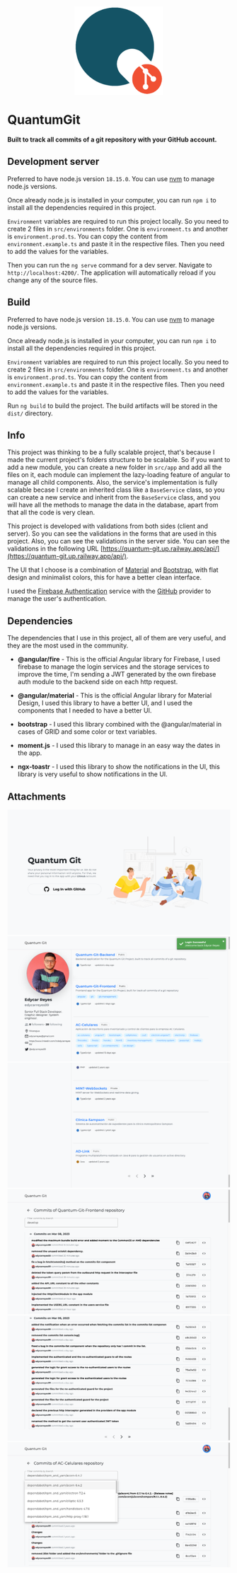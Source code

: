 <div style="width: 100%; display: flex; justify-content: center; align-items: center;">
<img src="src/assets/img/quantum-git-logo.svg" width="200" alt="Quantum Git Logo">
</div>

# QuantumGit

**Built to track all commits of a git repository with your GitHub account.**

## Development server

Preferred to have node.js version `18.15.0`. You can use [nvm](https://github.com/nvm-sh/nvm) to manage node.js
versions.

Once already node.js is installed in your computer, you can run `npm i` to install all the dependencies required in this
project.

`Environment` variables are required to run this project locally. So you need to create 2 files in `src/environments`
folder. One is `environment.ts` and another is `environment.prod.ts`. You can copy the content
from `environment.example.ts` and paste it in the respective files. Then you need to
add the values for the variables.

Then you can run the `ng serve` command for a dev server. Navigate to `http://localhost:4200/`. The application will
automatically reload if you change any of the source files.

## Build

Preferred to have node.js version `18.15.0`. You can use [nvm](https://github.com/nvm-sh/nvm) to manage node.js
versions.

Once already node.js is installed in your computer, you can run `npm i` to install all the dependencies required in this
project.

`Environment` variables are required to run this project locally. So you need to create 2 files in `src/environments`
folder. One is `environment.ts` and another is `environment.prod.ts`. You can copy the content
from `environment.example.ts` and paste it in the respective files. Then you need to
add the values for the variables.

Run `ng build` to build the project. The build artifacts will be stored in the `dist/` directory.

## Info

This project was thinking to be a fully scalable project, that's because I made the current project's folders structure
to be scalable. So if you want to add a new module, you can create a new folder in `src/app` and add all the files on
it, each module can implement the lazy-loading feature of angular to manage all child components. Also, the service's
implementation is fully scalable becase I create an inherited class like a `BaseService` class, so you can create a
new service and inherit from the `BaseService` class, and you will have all the methods to manage the data in the
database, apart from that all the code is very clean.

This project is developed with validations from both sides (client and server). So you can see the validations in the
forms
that are used in this project. Also, you can see the validations in the server side. You can see the validations in the
following URL [https://quantum-git.up.railway.app/api/](https://quantum-git.up.railway.app/api/).

The UI that I choose is a combination of [Material](https://material.angular.io/)
and [Bootstrap](https://getbootstrap.com/), with flat design and minimalist colors, this for have a better clean
interface.

I used the [Firebase Authentication](https://firebase.google.com/docs/auth/web/start?hl=es-419) service with
the [GitHub](https://firebase.google.com/docs/auth/web/github-auth?hl=es-419) provider to manage the user's
authentication.

## Dependencies

The dependencies that I use in this project, all of them are very useful, and they are the most used in the community.

* **@angular/fire** - This is the official Angular library for Firebase, I used firebase to manage the login services
  and the storage services to improve the time, I'm sending a JWT generated by the own firebase auth module to the
  backend side on each http request.

* **@angular/material** - This is the official Angular library for Material Design, I used this library to have a
  better UI, and I used the components that I needed to have a better UI.

* **bootstrap** - I used this library combined with the @angular/material in cases of GRID and some color or text
  variables.

* **moment.js** - I used this library to manage in an easy way the dates in the app.

* **ngx-toastr** - I used this library to show the notifications in the UI, this library is very useful to show
  notifications in the UI.

## Attachments

![](src/assets/img/readme-files/login.png)
![](src/assets/img/readme-files/repos.png)
![](src/assets/img/readme-files/repos-pagination.png)
![](src/assets/img/readme-files/repo-commits.png)
![](src/assets/img/readme-files/repo-commits-with-pagination.png)
![](src/assets/img/readme-files/branch-selection.png)

